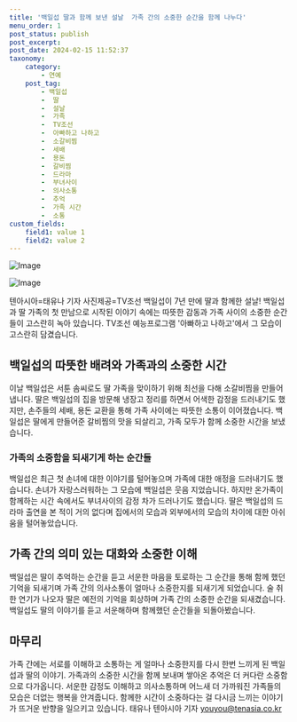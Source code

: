 ```yaml
---
title: '백일섭 딸과 함께 보낸 설날  가족 간의 소중한 순간을 함께 나누다'
menu_order: 1
post_status: publish
post_excerpt: 
post_date: 2024-02-15 11:52:37
taxonomy:
    category:
        - 연예
    post_tag:
        - 백일섭
        -  딸
        -  설날
        -  가족
        -  TV조선
        -  아빠하고 나하고
        -  소갈비찜
        -  세배
        -  용돈
        -  갈비찜
        -  드라마
        -  부녀사이
        -  의사소통
        -  추억
        -  가족 시간
        -  소통
custom_fields:
    field1: value 1
    field2: value 2
---
```


![Image](https://mimgnews.pstatic.net/image/312/2024/02/15/0000649126_001_20240215073501311.jpg?type=w540)

![Image](https://ssl.pstatic.net/mimgnews/image/312/2024/02/15/0000649126_002_20240215073501344.jpg?type=w540)

텐아시아=태유나 기자
사진제공=TV조선
백일섭이 7년 만에 딸과 함께한 설날! 백일섭과 딸 가족의 첫 만남으로 시작된 이야기 속에는 따뜻한 감동과 가족 사이의 소중한 순간들이 고스란히 녹아 있습니다. TV조선 예능프로그램 '아빠하고 나하고'에서 그 모습이 고스란히 담겼습니다.
## 백일섭의 따뜻한 배려와 가족과의 소중한 시간
이날 백일섭은 서툰 솜씨로도 딸 가족을 맞이하기 위해 최선을 다해 소갈비찜을 만들어냅니다. 딸은 백일섭의 집을 방문해 냉장고 정리를 하면서 어색한 감정을 드러내기도 했지만, 손주들의 세배, 용돈 교환을 통해 가족 사이에는 따뜻한 소통이 이어졌습니다. 백일섭은 딸에게 만들어준 갈비찜의 맛을 되살리고, 가족 모두가 함께 소중한 시간을 보냈습니다.
### 가족의 소중함을 되새기게 하는 순간들
백일섭은 최근 첫 손녀에 대한 이야기를 털어놓으며 가족에 대한 애정을 드러내기도 했습니다. 손녀가 자랑스러워하는 그 모습에 백일섭은 웃음 지었습니다. 하지만 온가족이 함께하는 시간 속에서도 부녀사이의 감정 차가 드러나기도 했습니다. 딸은 백일섭의 드라마 출연을 본 적이 거의 없다며 집에서의 모습과 외부에서의 모습의 차이에 대한 아쉬움을 털어놓았습니다.
## 가족 간의 의미 있는 대화와 소중한 이해
백일섭은 딸이 추억하는 순간을 듣고 서운한 마음을 토로하는 그 순간을 통해 함께 했던 기억을 되새기며 가족 간의 의사소통이 얼마나 소중한지를 되새기게 되었습니다. 술 취한 연기가 나오자 딸은 예전의 기억을 회상하며 가족 간의 소중한 순간을 되새겼습니다. 백일섭도 딸의 이야기를 듣고 서운해하며 함께했던 순간들을 되돌아봤습니다.
## 마무리
가족 간에는 서로를 이해하고 소통하는 게 얼마나 소중한지를 다시 한번 느끼게 된 백일섭과 딸의 이야기. 가족과의 소중한 시간을 함께 보내며 쌓아온 추억은 더 커다란 소중함으로 다가옵니다. 서운한 감정도 이해하고 의사소통하며 어느새 더 가까워진 가족들의 모습은 더없는 행복을 안겨줍니다. 함께한 시간이 소중하다는 걸 다시금 느끼는 이야기가 뜨거운 반향을 일으키고 있습니다. 
태유나 텐아시아 기자 youyou@tenasia.co.kr
